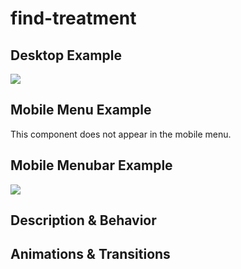 # find-treatment
## Desktop Example
<!-- Include an image of this block from the desktop prototype. -->
<img src="https://i.imgur.com/vGJ3K6n.png" />

## Mobile Menu Example
<!-- Include an image of this block from the mobile prototype. -->
This component does not appear in the mobile menu.

## Mobile Menubar Example
<!-- Include an image of this block from the mobile prototype. -->
<img src="https://i.imgur.com/GY1D0mw.png" />

## Description & Behavior
<!-- How does this block function? Does anything change when an element is clicked? Explain the purpose of this block in detail. -->

## Animations & Transitions
<!-- Should this component transition in or out in a certain way? Are there any hover animations? Describe anything that a static image of the component doesn't display.  -->

